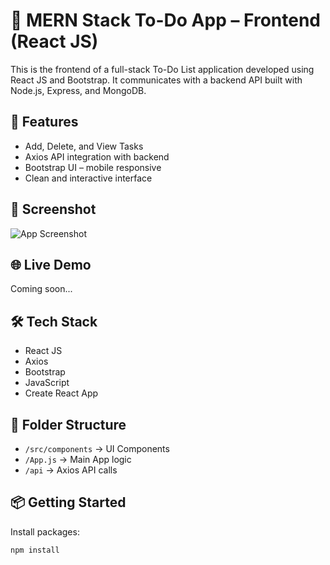 # 📝 MERN Stack To-Do App – Frontend (React JS)

This is the frontend of a full-stack To-Do List application developed using React JS and Bootstrap. It communicates with a backend API built with Node.js, Express, and MongoDB.

## 🚀 Features
- Add, Delete, and View Tasks
- Axios API integration with backend
- Bootstrap UI – mobile responsive
- Clean and interactive interface

## 📸 Screenshot
![App Screenshot](screenshot.png)

## 🌐 Live Demo
Coming soon...

## 🛠️ Tech Stack
- React JS
- Axios
- Bootstrap
- JavaScript
- Create React App

## 📁 Folder Structure
- `/src/components` → UI Components
- `/App.js` → Main App logic
- `/api` → Axios API calls

## 📦 Getting Started

Install packages:
```bash
npm install
